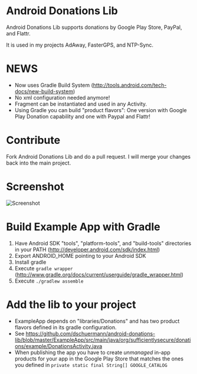 # Android Donations Lib

Android Donations Lib supports donations by Google Play Store, PayPal, and Flattr.

It is used in my projects AdAway, FasterGPS, and NTP-Sync.

# NEWS

* Now uses Gradle Build System (http://tools.android.com/tech-docs/new-build-system)
* No xml configuration needed anymore!
* Fragment can be instantiated and used in any Activity.
* Using Gradle you can build "product flavors": One version with Google Play Donation capability and one with Paypal and Flattr!

# Contribute

Fork Android Donations Lib and do a pull request. I will merge your changes back into the main project.

# Screenshot

![Screenshot](http://github.com/dschuermann/android-donations-lib/raw/master/screenshot.png)

# Build Example App with Gradle

1. Have Android SDK "tools", "platform-tools", and "build-tools" directories in your PATH (http://developer.android.com/sdk/index.html)
2. Export ANDROID_HOME pointing to your Android SDK
3. Install gradle
4. Execute ``gradle wrapper`` (http://www.gradle.org/docs/current/userguide/gradle_wrapper.html)
5. Execute ``./gradlew assemble``

# Add the lib to your project

* ExampleApp depends on "libraries/Donations" and has two product flavors defined in its gradle configuration.
* See https://github.com/dschuermann/android-donations-lib/blob/master/ExampleApp/src/main/java/org/sufficientlysecure/donations/example/DonationsActivity.java
* When publishing the app you have to create _unmanaged_ in-app products for your app in the Google Play Store that matches the ones you defined in ``private static final String[] GOOGLE_CATALOG``